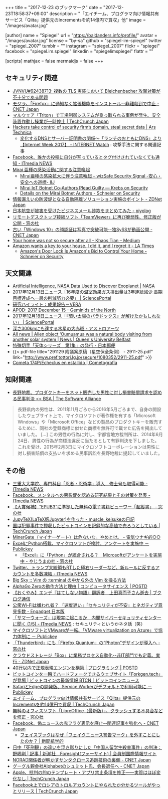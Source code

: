 +++
title = "2017-12-23 のブックマーク"
date =  "2017-12-23T18:58:37+09:00"
description = "「エイチーム、プログラマ向け情報共有サービス「Qiita」提供元のIncrementsを約14億円で買収」他"
image = "/images/avatar.jpg"

[author]
name      = "Spiegel"
url       = "https://baldanders.info/profile/"
avatar    = "/images/avatar.jpg"
license   = "by-sa"
github    = "spiegel-im-spiegel"
twitter   = "spiegel_2007"
tumblr    = ""
instagram = "spiegel_2007"
flickr    = "spiegel"
facebook  = "spiegel.im.spiegel"
linkedin  = "spiegelimspiegel"
flattr    = ""

[scripts]
  mathjax = false
  mermaidjs = false
+++

## セキュリティ関連

- [JVNVU#92438713: 複数の TLS 実装において Bleichenbacher 攻撃対策が不十分である問題](http://jvn.jp/vu/JVNVU92438713/)
- [モジラ、「Firefox」に通知なく拡張機能をインストール--非難殺到で中止 - CNET Japan](https://japan.cnet.com/article/35112083/)
- [マルウェア「Triton」で工場制御システムが乗っ取られる事例が発生。安全装置作動し操業が一時停止  |  TechCrunch Japan](http://jp.techcrunch.com/2017/12/18/engadget-triton/)
- [Hackers take control of security firm’s domain, steal secret data | Ars Technica](https://arstechnica.com/information-technology/2017/12/hackers-steal-security-firms-secret-data-in-brazen-domain-hijack/)
    - [変化するDNSとサーバー証明書の関係～「ランチのおともにDNS」より【Internet Week 2017】 - INTERNET Watch](https://internet.watch.impress.co.jp/docs/event/1095/814/index.html) : 攻撃手法に関する関連記事
- [Facebook、誰かの投稿に自分が写っているとタグ付けされていなくても通知 - ITmedia NEWS](http://www.itmedia.co.jp/news/articles/1712/20/news059.html)
- [Mirai 亜種の感染活動に関する注意喚起](https://www.jpcert.or.jp/at/2017/at170049.html)
    - [Mirai亜種の感染拡大に伴う注意喚起 – wizSafe Security Signal -安心・安全への道標- IIJ](https://wizsafe.iij.ad.jp/2017/12/175/)
    - [Mirai IoT Botnet Co-Authors Plead Guilty —  Krebs on Security](https://krebsonsecurity.com/2017/12/mirai-iot-botnet-co-authors-plead-guilty/)
    - [Details on the Mirai Botnet Authors - Schneier on Security](https://www.schneier.com/blog/archives/2017/12/details_on_the_.html)
- [情報漏えいの防波堤となる自動隔離ソリューション実施のポイント - ZDNet Japan](https://japan.zdnet.com/article/35112124/)
- [日本航空が被害を受けたビジネスメール詐欺をまとめてみた - piyolog](http://d.hatena.ne.jp/Kango/20171220/1513795615)
- [リモートデスクトップ接続ソフト「TeamViewer」に再び脆弱性、修正版が公開 - 窓の杜](https://forest.watch.impress.co.jp/docs/news/1098261.html)
- [古い「Windows 10」の顔認証は写真で突破可能--独SySSが動画公開 - CNET Japan](https://japan.cnet.com/article/35112279/)
- [Your home was not so secure after all – Khaos Tian – Medium](https://medium.com/@khaost/your-home-was-not-so-secure-after-all-af52fbd6777c)
- [Amazon wants a key to your house. I did it, and I regret it - LA Times](http://www.latimes.com/business/technology/la-fi-amazon-key-20171207-story.html)
    - [Amazon's Door Lock Is Amazon's Bid to Control Your Home - Schneier on Security](https://www.schneier.com/blog/archives/2017/12/amazons_door_lo.html)

## 天文関連

- [Artificial Intelligence, NASA Data Used to Discover Exoplanet | NASA](https://www.nasa.gov/press-release/artificial-intelligence-nasa-data-used-to-discover-eighth-planet-circling-distant-star/)
- [2017年12月13日ニュース「16年度の温室効果ガス排出量は3年連続減少 長期目標達成へ一層の削減努力必要」 | SciencePortal](http://scienceportal.jst.go.jp/news/newsflash_review/newsflash/2017/12/20171213_01.html)
- [研究ハイライト：成果報告－VERA](http://veraserver.mtk.nao.ac.jp/hilight/2017_burns.html)
- [APOD: 2017 December 15 - Geminids of the North](https://apod.nasa.gov/apod/ap171215.html)
- [2017年12月18日ニュース「『暗い太陽のパラドックス』が解けたかもしれない」 | SciencePortal](http://scienceportal.jst.go.jp/news/newsflash_review/newsflash/2017/12/20171218_01.html)
- [深さ300kmにも達する木星の大赤斑 - アストロアーツ](http://www.astroarts.co.jp/article/hl/a/9589_jupiter_grs)
- [All news | Alien object ‘Oumuamua was a natural body visiting from another solar system | News | Queen's University Belfast](https://www.qub.ac.uk/News/Allnews/AlienobjectOumuamuawasanaturalbodyvisitingfromanothersolarsystemQueensscientists.html)
- [特殊切手「天体シリーズ　第1集」の発行 - 日本郵便](http://www.post.japanpost.jp/kitte_hagaki/stamp/tokusyu/2017/h300207_t.html)
- {{< pdf-file title="291129 附議案原稿（星空保全条例） - 2911-25.pdf" link="http://www.pref.tottori.lg.jp/secure/1080352/2911-25.pdf" >}}
- [Cometa 174P/Echeclus en estallido | Cometografía](http://cometografia.es/174p-echeclus-20171215/)

## 知財関連

- [長野地裁、プロダクトキーをネット販売した男性に対し損害賠償請求を認める民事判決 << BSA | The Software Alliance](http://bsa.or.jp/news-and-events/news/bsa20171221/)

> 長野県内の男性は、2011年11月ごろから2016年5月ごろまで、自身の開設したウェブサイト上で、マイクロソフトが著作権を有する「Microsoft Windows」や「Microsoft Office」などの製品のプロダクトキーを販売するために、同社の登録商標に似せた商標を無許可で載せた広告を掲出していました。
> [...]
> この男性の行為に対し、宇都宮地方裁判所は、2014年6月24日、男性の行為が商標法違反に当たるとして有罪判決を下しました。これを受け、2015年2月3日にマイクロソフトコーポレーションは男性に対し損害賠償の支払いを求める民事訴訟を長野地裁に提起していました。

## その他

- [三重大大学院、専門科目「忍者・忍術学」導入　修士号も取得可能 - ITmedia NEWS](http://www.itmedia.co.jp/news/articles/1712/14/news080.html)
- [Facebook、メンタルへの悪影響を認める研究結果とその対策を発表 - ITmedia NEWS](http://www.itmedia.co.jp/news/articles/1712/17/news017.html)
- [【大賞候補】“EPUB3”に準拠した無料の電子書籍ビューワー「超縦書」 - 窓の杜](https://forest.watch.impress.co.jp/docs/shseri/nominate/1097309.html)
- [JupyTeX(LaTeX版Jupyter)を作った - muscle_keisukeの日記](http://muscle-keisuke.hatenablog.com/entry/2017/12/16/173026)
- [国は犯罪事件で押収したビットコインを記録的な高値で売ろうとしている  |  TechCrunch Japan](http://jp.techcrunch.com/2017/12/16/2017-12-15-feds-look-to-cash-in-seized-bitcoins-at-record-prices/)
- [MinerGate（マイナーゲート）は危ないな。やめとけ。 - 電気ウナギ的○○](http://blog.netandfield.com/shar/2017/12/minergate.html)
- [ExcelにPython搭載、マイクロソフトが検討。アンケートを実施中 － Publickey](http://www.publickey1.jp/blog/17/excelpython.html)
    - [「Excel」に「Python」が統合される？　Microsoftがアンケートを実施中 - やじうまの杜 - 窓の杜](https://forest.watch.impress.co.jp/docs/serial/yajiuma/1097447.html)
- [Twitter、トランプ大統領もRTした極右リーダーなど、新ルールに反するアカウントを多数凍結 - ITmedia NEWS](http://www.itmedia.co.jp/news/articles/1712/19/news048.html)
- [Big Sky :: Vim の :terminal の中から外の Vim を操る方法](https://mattn.kaoriya.net/software/vim/20171219121032.htm)
- [AlphaGo Zeroの動作方法と理由 | コンピュータサイエンス | POSTD](http://postd.cc/alphago-zero-how-and-why-it-works/)
- [【おくやみ】エンデ『はてしない物語』翻訳者　上田真而子さん逝去 | ブクログ通信](https://hon.booklog.jp/news/uedamaniko-20171219)
- [公衆Wi-Fiは嫌われ者？ 「速度遅い」「セキュリティが不安」とネガティブ意見多数 - Engadget 日本版](http://japanese.engadget.com/2017/12/20/wi-fi-mmd/)
- [「サマーウォーズ」は現実に起こるか　内閣サイバーセキュリティセンターに聞く (1/5) - ITmedia NEWS](http://www.itmedia.co.jp/news/articles/1712/20/news010.html) : セキュリティというかネタ話（笑）
- [マイクロソフトとVMwareが一転、「VMware virtualization on Azure」で協力体制に － Publickey](http://www.publickey1.jp/blog/17/vmwarevmware_virtualization_on_azure.html)
- [「Thunderbird」にも「Firefox Quantum」の“Photon”デザインが導入へ - 窓の杜](https://forest.watch.impress.co.jp/docs/news/1098210.html)
- [クラウドストレージ「Box」に業務プロセス自動化--非IT部門でも定義、実行 - ZDNet Japan](https://japan.zdnet.com/article/35112245/)
- [40行以内で正規表現エンジンを構築 | プログラミング | POSTD](http://postd.cc/build-your-own-regex/)
- [ビットコインを一瞬でハードフォークできるウェブサイト「Forkgen.tech」が登場 | ビットコインの最新情報 BTCN｜ビットコインニュース](https://btcnews.jp/3g0enqp114337/)
- [SafariとEdgeの開発版、Service Workerがデフォルトで利用可能に － Publickey](http://www.publickey1.jp/blog/17/safariedgeservice_worker.html)
- [エイチーム、プログラマ向け情報共有サービス「Qiita」提供元のIncrementsを約14億円で買収  |  TechCrunch Japan](http://jp.techcrunch.com/2017/12/22/ateam-increments/)
- [無料のオフィスソフト「LibreOffice（最新版）」、クラッシュする不具合などを修正 - 窓の杜](https://forest.watch.impress.co.jp/docs/news/1098356.html)
- [Facebook、偽ニュースの赤フラグ表示を廃止--関連記事を強化へ - CNET Japan](https://japan.cnet.com/article/35112356/)
    - [フェイスブックはなぜ「フェイクニュース警告マーク」を外すことにしたのか？ | 新聞紙学的](https://kaztaira.wordpress.com/2017/12/22/%e3%83%95%e3%82%a7%e3%82%a4%e3%82%b9%e3%83%96%e3%83%83%e3%82%af%e3%81%af%e3%81%aa%e3%81%9c%e3%80%8c%e3%83%95%e3%82%a7%e3%82%a4%e3%82%af%e3%83%8b%e3%83%a5%e3%83%bc%e3%82%b9%e8%ad%a6%e5%91%8a%e3%83%9e/)
- [日中「死刑観」の違いを浮き彫りにした「中国人留学生殺害事件」の判決：野嶋剛 | 記事 | 新潮社　Foresight(フォーサイト) | 会員制国際情報サイト](http://www.fsight.jp/articles/-/43142)
- [NORAD関係者が明かすサンタクロース追跡技術の裏側 - CNET Japan](https://japan.cnet.com/article/35112264/)
- [グーグル親会社Alphabetのシュミット氏、会長退任へ - CNET Japan](https://japan.cnet.com/article/35112343/)
- [Apple、批判の的のテンプレート・アプリ禁止条項を修正――実質はほぼ変化なし  |  TechCrunch Japan](http://jp.techcrunch.com/2017/12/22/2017-12-20-apple-revises-its-controversial-guidelines-on-template-based-apps/)
- [Facebook上でロシアのトロルアカウントにやられたか分かるツールがやっとリリース  |  TechCrunch Japan](http://jp.techcrunch.com/2017/12/23/2017-12-22-check-now-to-see-if-you-liked-any-russian-troll-accounts-on-facebook/)
